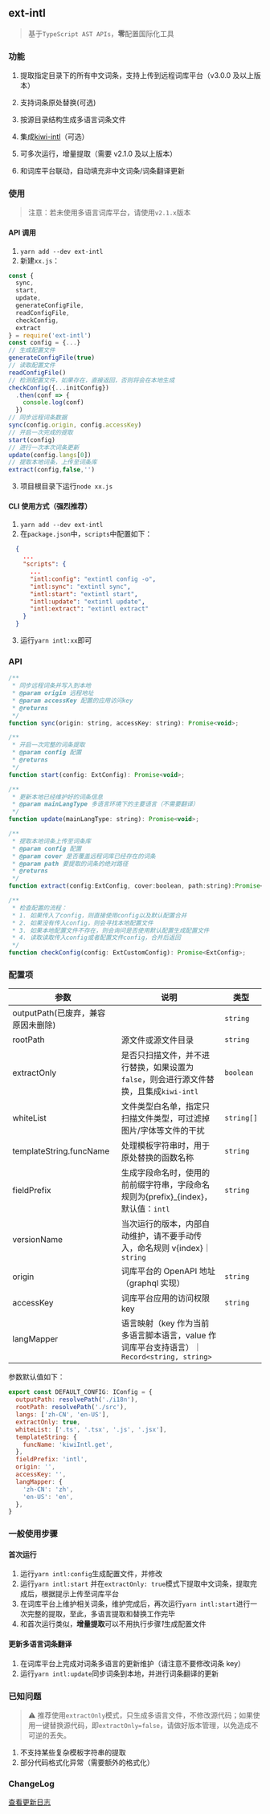 ## ext-intl

> 基于`TypeScript AST APIs`，**零**配置国际化工具

### 功能

1. 提取指定目录下的所有中文词条，支持上传到远程词库平台（v3.0.0 及以上版本）

2. 支持词条原处替换(可选)

3. 按源目录结构生成多语言词条文件

4. 集成[kiwi-intl](https://github.com/alibaba/kiwi/tree/master/kiwi-intl)（可选）

5. 可多次运行，增量提取（需要 v2.1.0 及以上版本）

6. 和词库平台联动，自动填充非中文词条/词条翻译更新

### 使用

> 注意：若未使用多语言词库平台，请使用`v2.1.x`版本

#### API 调用

1. `yarn add --dev ext-intl`
2. 新建`xx.js`：

```js
const {
  sync,
  start,
  update,
  generateConfigFile,
  readConfigFile,
  checkConfig,
  extract
} = require('ext-intl')
const config = {...}
// 生成配置文件
generateConfigFile(true)
// 读取配置文件
readConfigFile()
// 检测配置文件，如果存在，直接返回，否则将会在本地生成
checkConfig({...initConfig})
  .then(conf => {
    console.log(conf)
  })
// 同步远程词条数据
sync(config.origin, config.accessKey)
// 开启一次完成的提取
start(config)
// 进行一次本次词条更新
update(config.langs[0])
// 提取本地词条，上传至词条库
extract(config,false,'')
```

3. 项目根目录下运行`node xx.js`

#### CLI 使用方式（强烈推荐）

1. `yarn add --dev ext-intl`
2. 在`package.json`中，`scripts`中配置如下：

```json
  {
    ...
    "scripts": {
      ...
      "intl:config": "extintl config -o",
      "intl:sync": "extintl sync",
      "intl:start": "extintl start",
      "intl:update": "extintl update",
      "intl:extract": "extintl extract"
    }
  }
```

3. 运行`yarn intl:xx`即可

### API

```js
/**
 * 同步远程词条并写入到本地
 * @param origin 远程地址
 * @param accessKey 配置的应用访问key
 * @returns
 */
function sync(origin: string, accessKey: string): Promise<void>;

/**
 * 开启一次完整的词条提取
 * @param config 配置
 * @returns
 */
function start(config: ExtConfig): Promise<void>;

/**
 * 更新本地已经维护好的词条信息
 * @param mainLangType 多语言环境下的主要语言（不需要翻译）
 */
function update(mainLangType: string): Promise<void>;

/**
 * 提取本地词条上传至词条库
 * @param config 配置
 * @param cover 是否覆盖远程词库已经存在的词条
 * @param path 要提取的词条的绝对路径
 * @returns
 */
function extract(config:ExtConfig, cover:boolean, path:string):Promise<void>

/**
 * 检查配置的流程：
 * 1. 如果传入了config，则直接使用config以及默认配置合并
 * 2. 如果没有传入config，则会寻找本地配置文件
 * 3. 如果本地配置文件不存在，则会询问是否使用默认配置生成配置文件
 * 4. 读取读取传入config或者配置文件config，合并后返回
 */
function checkConfig(config: ExtCustomConfig): Promise<ExtConfig>;
```

### 配置项

| 参数                               | 说明                                                                                       | 类型       |
| ---------------------------------- | ------------------------------------------------------------------------------------------ | ---------- |
| outputPath(已废弃，兼容原因未删除) |                                                                                            | `string`   |
| rootPath                           | 源文件或源文件目录                                                                         | `string`   |
| extractOnly                        | 是否只扫描文件，并不进行替换，如果设置为`false`，则会进行源文件替换，且集成`kiwi-intl`     | `boolean`  |
| whiteList                          | 文件类型白名单，指定只扫描文件类型，可过滤掉图片/字体等文件的干扰                          | `string[]` |
| templateString.funcName            | 处理模板字符串时，用于原处替换的函数名称                                                   | `string`   |
| fieldPrefix                        | 生成字段命名时，使用的前前缀字符串，字段命名规则为{prefix}\_{index}，默认值：`intl`        | `string`   |
| versionName                        | 当次运行的版本，内部自动维护，请不要手动传入，命名规则 v{index}｜`string`                  |
| origin                             | 词库平台的 OpenAPI 地址（graphql 实现）                                                    | `string`   |
| accessKey                          | 词库平台应用的访问权限 key                                                                 | `string`   |
| langMapper                         | 语言映射（key 作为当前多语言脚本语言，value 作词库平台支持语言）｜`Record<string, string>` |

参数默认值如下：

```js
export const DEFAULT_CONFIG: IConfig = {
  outputPath: resolvePath('./i18n'),
  rootPath: resolvePath('./src'),
  langs: ['zh-CN', 'en-US'],
  extractOnly: true,
  whiteList: ['.ts', '.tsx', '.js', '.jsx'],
  templateString: {
    funcName: 'kiwiIntl.get',
  },
  fieldPrefix: 'intl',
  origin: '',
  accessKey: '',
  langMapper: {
    'zh-CN': 'zh',
    'en-US': 'en',
  },
}
```

### 一般使用步骤

#### 首次运行

1. 运行`yarn intl:config`生成配置文件，并修改
2. 运行`yarn intl:start` 并在`extractOnly: true`模式下提取中文词条，提取完成后，根据提示上传至词库平台
3. 在词库平台上维护相关词条，维护完成后，再次运行`yarn intl:start`进行一次完整的提取，至此，多语言提取和替换工作完毕
4. 和首次运行类似，**增量提取**可以不用执行步骤*1*生成配置文件

#### 更新多语言词条翻译

1. 在词库平台上完成对词条多语言的更新维护（请注意不要修改词条 key）
2. 运行`yarn intl:update`同步词条到本地，并进行词条翻译的更新

### 已知问题

> ⚠️ 推荐使用`extractOnly`模式，只生成多语言文件，不修改源代码；如果使用一键替换源代码，即`extractOnly=false`，请做好版本管理，以免造成不可逆的丢失。

1. 不支持某些复杂模板字符串的提取
2. 部分代码格式化异常（需要额外的格式化）

### ChangeLog

[查看更新日志](./CHANGELOG.md)
